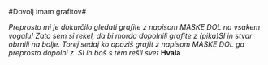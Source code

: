 #Dovolj imam grafitov#

*Preprosto mi je dokurčilo gledati grafite z napisom MASKE DOL na vsakem vogalu! Zato sem si rekel, da bi morda dopolnili grafite z (pika)SI in stvar obrnili na bolje.
Torej sedaj ko opaziš grafit z napisom MASKE DOL ga preprosto dopolni z .SI in boš s tem rešil svet*
**Hvala**